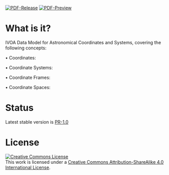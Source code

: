 [![PDF-Release](https://img.shields.io/badge/PDF-Release-green)](https://github.com/ivoa-std/CoordinateDM/releases/download/auto-pdf-stable/Coordinates.pdf)
[![PDF-Preview](https://img.shields.io/badge/PDF-Preview-blue)](https://github.com/ivoa-std/CoordinateDM/releases/download/auto-pdf-preview/Coordinates-draft.pdf)

# What is it?
IVOA Data Model for Astronomical Coordinates and Systems, covering the following concepts:

  • Coordinates: 
  
  • Coordinate Systems:
  
  • Coordinate Frames:
  
  • Coordinate Spaces:


# Status
Latest stable version is [PR-1.0](https://www.ivoa.net/documents/Coords/20200310/index.html)


# License
<a rel="license" href="http://creativecommons.org/licenses/by-sa/4.0/">
  <img alt="Creative Commons License" style="border-width:0" src="https://i.creativecommons.org/l/by-sa/4.0/88x31.png" /></a>
  <br />
  This work is licensed under a <a rel="license" href="http://creativecommons.org/licenses/by-sa/4.0/">
  Creative Commons Attribution-ShareAlike 4.0 International License</a>.  
